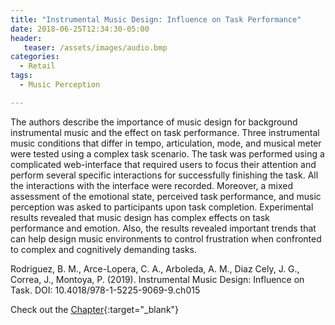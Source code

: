```yaml
---
title: "Instrumental Music Design: Influence on Task Performance"
date: 2018-06-25T12:34:30-05:00
header:
   teaser: /assets/images/audio.bmp
categories:
  - Retail
tags:
  - Music Perception

---
```

The authors describe the importance of music design for background instrumental music and the effect
on task performance. Three instrumental music conditions that differ in tempo, articulation, mode, and
musical meter were tested using a complex task scenario. The task was performed using a complicated
web-interface that required users to focus their attention and perform several specific interactions for
successfully finishing the task. All the interactions with the interface were recorded. Moreover, a mixed
assessment of the emotional state, perceived task performance, and music perception was asked to participants
upon task completion. Experimental results revealed that music design has complex effects on
task performance and emotion. Also, the results revealed important trends that can help design music
environments to control frustration when confronted to complex and cognitively demanding tasks.

Rodriguez, B. M., Arce-Lopera, C. A., Arboleda, A. M., Diaz Cely, J. G., Correa, J., Montoya, P. (2019). 
Instrumental Music Design: Influence on Task. DOI: 10.4018/978-1-5225-9069-9.ch015

Check out the [Chapter][URL]{:target="_blank"} 

[URL]:  https://www.igi-global.com/chapter/instrumental-music-design/228531